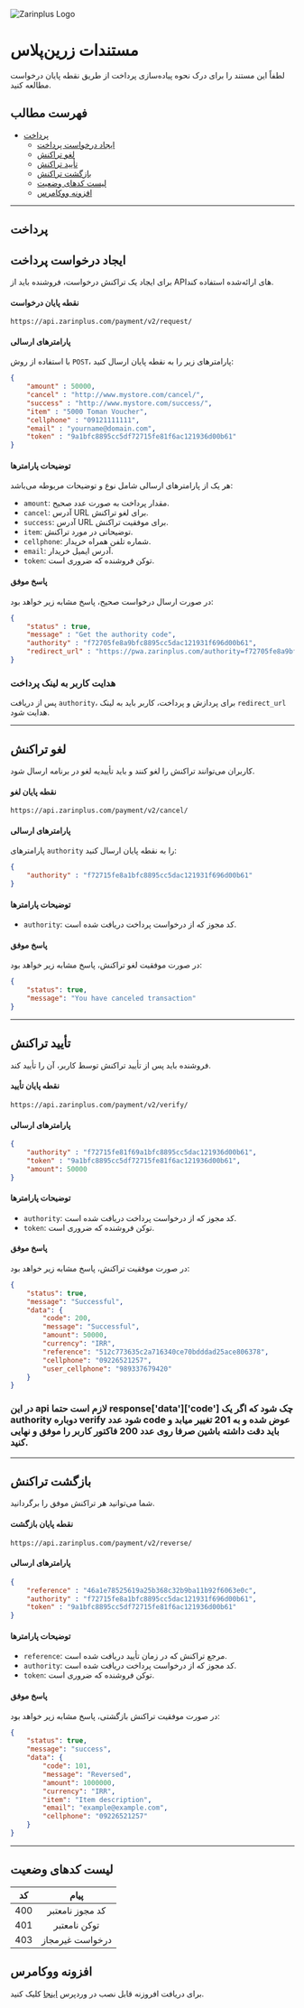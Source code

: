 
![Zarinplus Logo](https://www.zarinplus.com/wp-content/uploads/2024/02/Logo-1.png)

# مستندات زرین‌پلاس

لطفاً این مستند را برای درک نحوه پیاده‌سازی پرداخت از طریق نقطه پایان درخواست مطالعه کنید.

## فهرست مطالب

* [پرداخت](#پرداخت)
	* [ایجاد درخواست پرداخت](#ایجاد-درخواست-پرداخت)
	* [لغو تراکنش](#لغو-تراکنش)
	* [تأیید تراکنش](#تأیید-تراکنش)
	* [بازگشت تراکنش](#بازگشت-تراکنش)
	* [لیست کدهای وضعیت](#لیست-کدهای-وضعیت)
	* [افزونه ووکامرس](#افزونه-ووکامرس)

---

## پرداخت

## ایجاد درخواست پرداخت

برای ایجاد یک تراکنش درخواست، فروشنده باید از API‌های ارائه‌شده استفاده کند.

#### نقطه پایان درخواست

```
https://api.zarinplus.com/payment/v2/request/
```

#### پارامترهای ارسالی

با استفاده از روش `POST`، پارامترهای زیر را به نقطه پایان ارسال کنید:

```json
{
    "amount" : 50000,
    "cancel" : "http://www.mystore.com/cancel/",
    "success" : "http://www.mystore.com/success/",
    "item" : "5000 Toman Voucher",
    "cellphone" : "09121111111",
    "email" : "yourname@domain.com",
    "token" : "9a1bfc8895cc5df72715fe81f6ac121936d00b61"
}
```

#### توضیحات پارامترها

هر یک از پارامترهای ارسالی شامل نوع و توضیحات مربوطه می‌باشد:

- `amount`: مقدار پرداخت به صورت عدد صحیح.
- `cancel`: آدرس URL برای لغو تراکنش.
- `success`: آدرس URL برای موفقیت تراکنش.
- `item`: توضیحاتی در مورد تراکنش.
- `cellphone`: شماره تلفن همراه خریدار.
- `email`: آدرس ایمیل خریدار.
- `token`: توکن فروشنده که ضروری است.

#### پاسخ موفق

در صورت ارسال درخواست صحیح، پاسخ مشابه زیر خواهد بود:

```json
{
    "status" : true,
    "message" : "Get the authority code",
    "authority" : "f72705fe8a9bfc8895cc5dac121931f696d00b61",
    "redirect_url" : "https://pwa.zarinplus.com/authority=f72705fe8a9bfc8895cc5dac121931f696d00b61&phone=09121111111"
}
```

### هدایت کاربر به لینک پرداخت
پس از دریافت `authority`، برای پردازش و پرداخت، کاربر باید به لینک `redirect_url` هدایت شود.

---

## لغو تراکنش

کاربران می‌توانند تراکنش را لغو کنند و باید تأییدیه لغو در برنامه ارسال شود.

#### نقطه پایان لغو

```
https://api.zarinplus.com/payment/v2/cancel/
```

#### پارامترهای ارسالی

پارامترهای `authority` را به نقطه پایان ارسال کنید:

```json
{
    "authority" : "f72715fe8a1bfc8895cc5dac121931f696d00b61"
}
```

#### توضیحات پارامترها

- `authority`: کد مجوز که از درخواست پرداخت دریافت شده است.

#### پاسخ موفق

در صورت موفقیت لغو تراکنش، پاسخ مشابه زیر خواهد بود:

```json
{
    "status": true,
    "message": "You have canceled transaction"
}
```

---

## تأیید تراکنش

فروشنده باید پس از تأیید تراکنش توسط کاربر، آن را تأیید کند.

#### نقطه پایان تأیید

```
https://api.zarinplus.com/payment/v2/verify/
```

#### پارامترهای ارسالی

```json
{
    "authority" : "f72715fe81f69a1bfc8895cc5dac121936d00b61",
    "token" : "9a1bfc8895cc5df72715fe81f6ac121936d00b61",
    "amount": 50000
}
```

#### توضیحات پارامترها

- `authority`: کد مجوز که از درخواست پرداخت دریافت شده است.
- `token`: توکن فروشنده که ضروری است.

#### پاسخ موفق

در صورت موفقیت تراکنش، پاسخ مشابه زیر خواهد بود:

```json
{
    "status": true,
    "message": "Successful",
    "data": {
        "code": 200,
        "message": "Successful",
        "amount": 50000,
        "currency": "IRR",
        "reference": "512c773635c2a716340ce70bdddad25ace806378",
        "cellphone": "09226521257",
        "user_cellphone": "989337679420"
    }
}
```
### در این api لازم است حتما response['data']['code'] چک شود که اگر یک authority دوباره verify شود عدد code عوض شده و به 201 تغییر میابد و باید دقت داشته باشین صرفا روی عدد 200 فاکتور کاربر را موفق و نهایی کنید.

---

## بازگشت تراکنش

شما می‌توانید هر تراکنش موفق را برگردانید.

#### نقطه پایان بازگشت

```
https://api.zarinplus.com/payment/v2/reverse/
```

#### پارامترهای ارسالی

```json
{
    "reference" : "46a1e78525619a25b368c32b9ba11b92f6063e0c",
    "authority" : "f72715fe8a1bfc8895cc5dac121931f696d00b61",
    "token" : "9a1bfc8895cc5df72715fe81f6ac121936d00b61"
}
```

#### توضیحات پارامترها

- `reference`: مرجع تراکنش که در زمان تأیید دریافت شده است.
- `authority`: کد مجوز که از درخواست پرداخت دریافت شده است.
- `token`: توکن فروشنده که ضروری است.

#### پاسخ موفق

در صورت موفقیت تراکنش بازگشتی، پاسخ مشابه زیر خواهد بود:

```json
{
    "status": true,
    "message": "success",
    "data": {
        "code": 101,
        "message": "Reversed",
        "amount": 1000000,
        "currency": "IRR",
        "item": "Item description",
        "email": "example@example.com",
        "cellphone": "09226521257"
    }
}
```

---

## لیست کدهای وضعیت

|  کد	    | پیام       |
| ------------- |:-------------:|
| 400 | کد مجوز نامعتبر |
| 401 | توکن نامعتبر | 
| 403 | درخواست غیرمجاز |

## افزونه ووکامرس
برای دریافت افروزنه قابل نصب در وردپرس  [اینجا](https://github.com/zarinplus/docs/raw/refs/heads/master/zarinplus-woocommerce-payment-gateway.zip) کلیک کنید.

